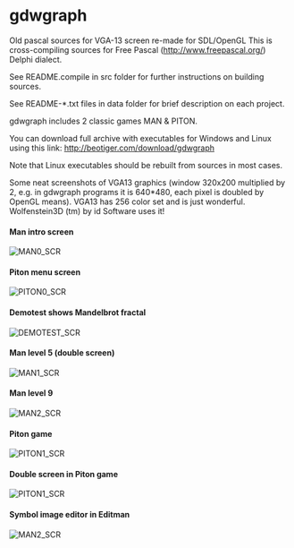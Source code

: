 # gdwgraph

Old pascal sources for VGA-13 screen re-made for SDL/OpenGL
This is cross-compiling sources for Free Pascal (http://www.freepascal.org/) Delphi dialect.

See README.compile in src folder for further instructions on building sources.

See README-*.txt files in data folder for brief description on each project.

gdwgraph includes 2 classic games MAN & PITON.

You can download full archive with executables for Windows and Linux using this link:
http://beotiger.com/download/gdwgraph

Note that Linux executables should be rebuilt from sources in most cases.

Some neat screenshots of VGA13 graphics (window 320x200 multiplied by 2, e.g. in gdwgraph programs it is 640*480, each pixel is doubled by OpenGL means). VGA13 has 256 color set and is just wonderful. Wolfenstein3D (tm) by id Software uses it!


<p>
 <h4>Man intro screen</h4>
 <img src="http://beotiger.com/inc/scr/man0scr.jpg" alt="MAN0_SCR">
</p>
<p>
 <h4>Piton menu screen</h4>
 <img src="http://beotiger.com/inc/scr/piton0scr.jpg" alt="PITON0_SCR">
</p>
<p>
 <h4>Demotest shows Mandelbrot fractal</h4>
 <img src="http://beotiger.com/inc/scr/demotestscr.jpg" alt="DEMOTEST_SCR">
</p>

<p>
 <h4>Man level 5 (double screen)</h4>
 <img src="http://beotiger.com/inc/scr/man1scr.jpg" alt="MAN1_SCR">
</p>
<p>
 <h4>Man level 9</h4>
 <img src="http://beotiger.com/inc/scr/man2scr.jpg" alt="MAN2_SCR">
</p>

<p>
<h4>Piton game</h4>
 <img src="http://beotiger.com/inc/scr/piton1scr.jpg" alt="PITON1_SCR">
</p>

<p>
<h4>Double screen in Piton game</h4>
 <img src="http://beotiger.com/inc/scr/piton2scr.jpg" alt="PITON1_SCR">
</p>

<p>
 <h4>Symbol image editor in Editman</h4>
 <img src="http://beotiger.com/inc/scr/editman1scr.jpg" alt="MAN2_SCR">
</p>


